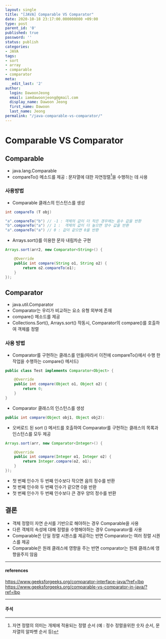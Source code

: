 ```yaml
---
layout: single
title: "[JAVA] Comparable VS Comparator"
date: 2020-10-18 23:17:00.000000000 +09:00
type: post
parent_id: '0'
published: true
password: ''
status: publish
categories:
- JAVA
tags:
- sort
- array
- comparable
- comparator
meta:
  _edit_last: '2'
author:
  login: DawoonJeong
  email: iamdawoonjeong@gmail.com
  display_name: Dawoon Jeong
  first_name: Dawoon
  last_name: Jeong
permalink: "/java-comparable-vs-comparator/"
---
```

# Comparable VS Comparator

## Comparable
- java.lang.Comparable
- compareTo() 메소드를 제공 : 문자열에 대한 자연정렬[^1]을 수행하는 데 사용

### 사용방법

- Comparable 클래스의 인스턴스를 생성

```java
int compareTo (T obj)

"a".compareTo("b") // -1 : 객체의 값이 더 작은 경우에는 음수 값을 반환
"b".compareTo("a") // 1 :  객체의 값이 더 높으면 양수 값을 반환
"a".compareTo("a") // 0 : 값이 같으면 0을 반환
```

- Arrays.sort()를 이용한 문자 내림차순 구현  

```java
Arrays.sort(arr2, new Comparator<String>() {

    @Override
    public int compare(String o1, String o2) {
        return o2.compareTo(o1);
    }
});
```

## Comparator
- java.util.Comparator
- Comparator는 우리가 비교하는 요소 유형 외부에 존재
- compare() 메소드를 제공
- Collections.Sort(), Arrays.sort() 작동시, Comparator의 compare()를 호출하여 객체를 정렬

### 사용 방법

- Comparator를 구현하는 클래스를 만듦(따라서 이전에 compareTo()에서 수행 한 작업을 수행하는 compare() 메서드)

```java
public class Test implements Comparator<Object> {

    @Override
    public int compare(Object o1, Object o2) {
        return 0;
    }
}
```

- Comparator 클래스의 인스턴스를 생성

```java
public int compare(Object obj1, Object obj2):
```

- 오버로드 된 sort () 메서드를 호출하여 Comparator를 구현하는 클래스의 목록과 인스턴스를 모두 제공

```java
Arrays.sort(arr, new Comparator<Integer>() {

    @Override
    public int compare(Integer o1, Integer o2) {
        return Integer.compare(o2, o1);
    }
});
```

- 첫 번째 인수가 두 번째 인수보다 작으면 음의 정수를 반환
- 첫 번째 인수와 두 번째 인수가 같으면 0을 반환
- 첫 번째 인수가 두 번째 인수보다 큰 경우 양의 정수를 반환



## 결론

- 객체 정렬이 자연 순서를 기반으로 해야하는 경우 Comparable을 사용
- 다른 객체의 속성에 대해 정렬을 수행해야하는 경우 Comparator를 사용
- Comparable은 단일 정렬 시퀀스를 제공하는 반면 Comparator는 여러 정렬 시퀀스를 제공
- Comparable은 원래 클래스에 영향을 주는 반면 comparator는 원래 클래스에 영향을주지 않음


---

#### references
<https://www.geeksforgeeks.org/comparator-interface-java/?ref=lbp>  
<https://www.geeksforgeeks.org/comparable-vs-comparator-in-java/?ref=lbp>



---

#### 주석

[^1]: 자연 정렬의 의미는 개체에 적용되는 정렬 순서 (예 : 정수 정렬을위한 숫자 순서, 문자열의 알파벳 순서 등)
